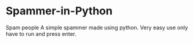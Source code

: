 # Spammer-in-Python
Spam people
A simple spammer made using python.
Very easy use only have to run and press enter.
